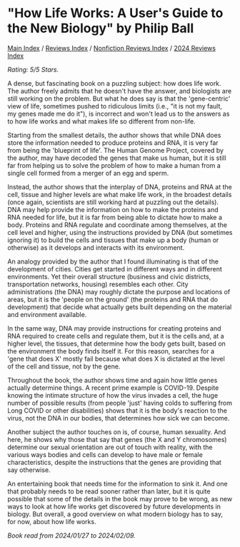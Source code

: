 # "How Life Works: A User's Guide to the New Biology" by Philip Ball

[Main Index](../../../README.md) / [Reviews Index](../../README.md) / [Nonfiction Reviews Index](../README.md) / [2024 Reviews Index](README.md)

*Rating: 5/5 Stars.*

A dense, but fascinating book on a puzzling subject: how does life work. The author freely admits that he doesn't have the answer, and biologists are still working on the problem. But what he does say is that the 'gene-centric' view of life, sometimes pushed to ridiculous limits (i.e., "it is not my fault, my genes made me do it"), is incorrect and won't lead us to the answers as to how life works and what makes life so different from non-life.

Starting from the smallest details, the author shows that while DNA does store the information needed to produce proteins and RNA, it is very far from being the 'blueprint of life'. The Human Genome Project, covered by the author, may have decoded the genes that make us human, but it is still far from helping us to solve the problem of how to make a human from a single cell formed from a merger of an egg and sperm.

Instead, the author shows that the interplay of DNA, proteins and RNA at the cell, tissue and higher levels are what make life work, in the broadest details (once again, scientists are still working hard at puzzling out the details). DNA may help provide the information on how to make the proteins and RNA needed for life, but it is far from being able to dictate how to make a body. Proteins and RNA regulate and coordinate among themselves, at the cell level and higher, using the instructions provided by DNA (but sometimes ignoring it) to build the cells and tissues that make up a body (human or otherwise) as it develops and interacts with its environment.

An analogy provided by the author that I found illuminating is that of the development of cities. Cities get started in different ways and in different environments. Yet their overall structure (business and civic districts, transportation networks, housing) resembles each other. City administrations (the DNA) may roughly dictate the purpose and locations of areas, but it is the 'people on the ground' (the proteins and RNA that do development) that decide what actually gets built depending on the material and environment available.

In the same way, DNA may provide instructions for creating proteins and RNA required to create cells and regulate them, but it is the cells and, at a higher level, the tissues, that determine how the body gets built, based on the environment the body finds itself it. For this reason, searches for a 'gene that does X' mostly fail because what does X is dictated at the level of the cell and tissue, not by the gene.

Throughout the book, the author shows time and again how little genes actually determine things. A recent prime example is COVID-19. Despite knowing the intimate structure of how the virus invades a cell, the huge number of possible results (from people 'just' having colds to suffering from Long COVID or other disabilities) shows that it is the body's reaction to the virus, not the DNA in our bodies, that determines how sick we can become.

Another subject the author touches on is, of course, human sexuality. And here, he shows why those that say that genes (the X and Y chromosomes) determine our sexual orientation are out of touch with reality, with the various ways bodies and cells can develop to have male or female characteristics, despite the instructions that the genes are providing that say otherwise.

An entertaining book that needs time for the information to sink it. And one that probably needs to be read sooner rather than later, but it is quite possible that some of the details in the book may prove to be wrong, as new ways to look at how life works get discovered by future developments in biology. But overall, a good overview on what modern biology has to say, for now, about how life works.

*Book read from 2024/01/27 to 2024/02/09.*
